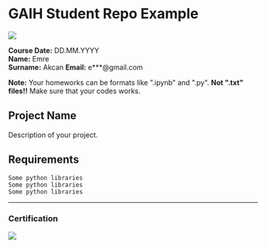 # GAIH Student Repo Example
![](img/logo.png)

**Course Date:** DD.MM.YYYY  
**Name:** Emre  
**Surname:** Akcan
**Email:** e***@gmail.com  

**Note:** Your homeworks can be formats like ".ipynb" and ".py". **Not ".txt" files!!** Make sure that your codes works.  

## Project Name
Description of your project.

## Requirements
```
Some python libraries
Some python libraries
Some python libraries
```
---

### Certification
![](img/certificate_ex.png)

